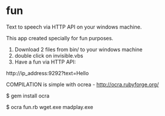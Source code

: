 fun
===

Text to speech via HTTP API on your windows machine.

This app created specially for fun purposes.

1. Download 2 files from bin/ to your windows machine 
2. double click on invisible.vbs
3. Have a fun via HTTP API:

http://ip_address:9292?text=Hello

COMPILATION is simple with ocrea -  http://ocra.rubyforge.org/

$ gem install ocra

$ ocra fun.rb wget.exe madplay.exe
